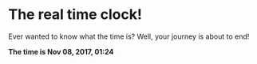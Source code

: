 # The real time clock!

Ever wanted to know what the time is? Well, your journey is about to end!

**The time is Nov 08, 2017, 01:24**
